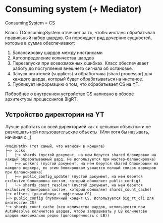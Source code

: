 # Consuming system (+ Mediator)

ConsumingSystem = CS

Класс TConsumingSystem отвечает за то, чтобы инстанс обрабатывал
правильный набор шардов. Он порождает ряд дочерних сущностей, которые в сумме обеспечивают:
1) Балансировку шардов между инстансами
2) Автоопределение количества шардов
3) Перезапуски при всевозможных ошибках. Класс обеспечивает работу до поступления внешнего сигнала об остановке.
4) Запуск читателей (suppliers) и обработчика (shard processor) для каждого шарда, 
 который будет обрабатываться на инстансе.
5) Публикует информацию о том, что обрабатывает CS на YT.

Побробнее о внутреннем устройстве CS написано в обзоре архитектуры процессингов BigRT.

## Устройство директории на YT

Лучше работать со всей директорией как с цельным объектом и не размешать ней пользовательские объекты. (Или хотя бы называть, начиная с `_`)

```
<MainPath> (тот самый, что написан в конфиге)
├─> locks
│   ├─> shards (пустой документ, на нем берутся shared блокировки на каждый обрабатываемый шард. Не используется при мастер-балансировке)
│   ├─> workers (пустой документ, на нем берутся shared блокировки на каждого воркера, по этим блокировкам узнается полный список воркеров при балансировке)
│   ├─> public_config_updater (пустой документ, на нем берется exclusive блокировка хостом, который обновляет public_config)
│   └─> shards_count_resolver (пустой документ, на нем берется exclusive блокировка хостом, который обновляет shards_count_cache)
├─> offsets (динтаблица с оффсетами CS)
├─> public_config (публичный конфиг CS. Используется big_rt_cli для диагностик CS)
└─> shards_count_cache (кеш количества шардов, используется при AutoResolve количетсва шардов, чтобы запрашивать у LB количетсво шардов максимально редко (договоренность с LB))
```	
